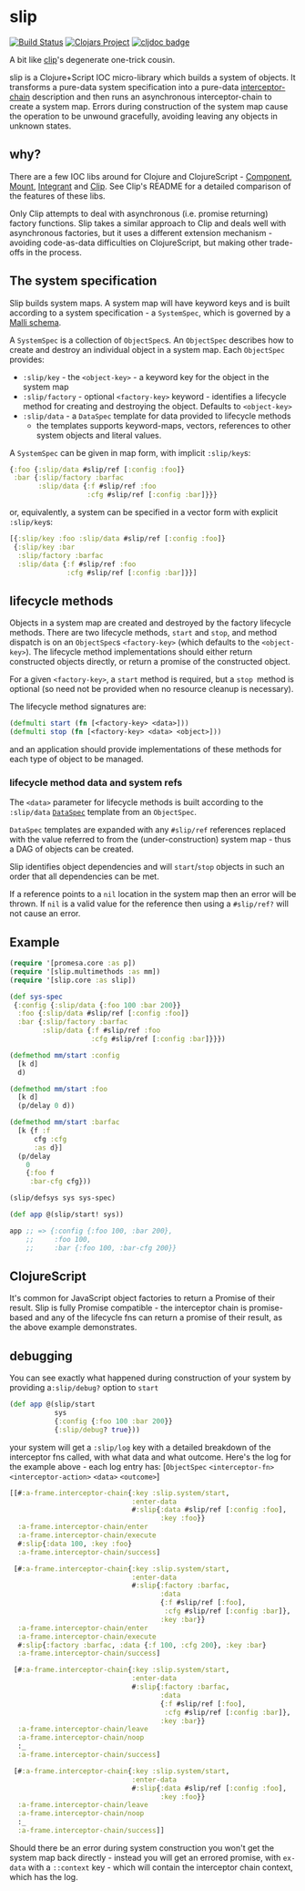 # slip

[![Build Status](https://github.com/yapsterapp/slip/actions/workflows/clojure.yml/badge.svg)](https://github.com/yapsterapp/slip/actions)
[![Clojars Project](https://img.shields.io/clojars/v/com.github.yapsterapp/slip.svg)](https://clojars.org/com.github.yapsterapp/slip)
[![cljdoc badge](https://cljdoc.org/badge/com.github.yapsterapp/slip)](https://cljdoc.org/d/com.github.yapsterapp/slip)

A bit like [clip](https://github.com/juxt/clip)'s degenerate one-trick cousin.

slip is a Clojure+Script IOC micro-library which builds a system of objects.
It transforms a pure-data system specification into a pure-data [interceptor-chain](https://github.com/yapsterapp/a-frame/blob/trunk/src/a_frame/interceptor_chain.cljc)
description and then runs an asynchronous interceptor-chain to create a system
map.
Errors during construction of the system map cause the operation to be
unwound gracefully, avoiding leaving any objects in unknown states.

## why?

There are a few IOC libs around for Clojure and ClojureScript -
[Component](https://github.com/stuartsierra/component),
[Mount](https://github.com/tolitius/mount),
[Integrant](https://github.com/weavejester/integrant) and
[Clip](https://github.com/juxt/clip). See Clip's README for a detailed
comparison of the features of these libs.

Only Clip attempts to deal with asynchronous
(i.e. promise returning) factory functions.
Slip takes a similar approach to Clip and deals well with asynchronous
factories, but it uses a different extension mechanism - avoiding
code-as-data difficulties on ClojureScript, but making other trade-offs
in the process.

## The system specification

Slip builds system maps. A system map will have keyword keys and is
built according to a system specification - a `SystemSpec`, which is governed
by a
[Malli schema](https://github.com/yapsterapp/slip/blob/trunk/src/slip/schema.cljc).

A `SystemSpec` is a collection of `ObjectSpec`s. An `ObjectSpec` describes
how to create and destroy an individual object in a system map.
Each `ObjectSpec` provides:

- `:slip/key` - the `<object-key>` - a keyword key for the object in the
   system map
- `:slip/factory` - optional `<factory-key>` keyword - identifies a lifecycle
    method for creating and destroying the object. Defaults to `<object-key>`
- `:slip/data` - a `DataSpec` template for data provided to lifecycle methods
   - the templates supports keyword-maps, vectors,
   references to other system objects and literal values.

A `SystemSpec` can be given in map form, with implicit `:slip/key`s:

``` clojure
{:foo {:slip/data #slip/ref [:config :foo]}
 :bar {:slip/factory :barfac
       :slip/data {:f #slip/ref :foo
                   :cfg #slip/ref [:config :bar]}}}
```

or, equivalently, a system can be specified in a vector form with explicit
`:slip/key`s:

``` clojure
[{:slip/key :foo :slip/data #slip/ref [:config :foo]}
 {:slip/key :bar
  :slip/factory :barfac
  :slip/data {:f #slip/ref :foo
              :cfg #slip/ref [:config :bar]}}]
```

## lifecycle methods

Objects in a system map are created and destroyed by the factory lifecycle
methods. There are two lifecycle methods, `start` and `stop`, and method
dispatch is on an `ObjectSpec`s `<factory-key>`
(which defaults to the `<object-key>`). The lifecycle method implementations
should either return constructed objects directly, or return a promise of
the constructed object.

For a given `<factory-key>`, a `start` method is
required, but a `stop `method is optional (so need not be provided when no
resource cleanup is necessary).

The lifecycle method signatures are:

``` clojure
(defmulti start (fn [<factory-key> <data>]))
(defmulti stop (fn [<factory-key> <data> <object>]))
```

and an application should provide implementations of these methods for each type
of object to be managed.

### lifecycle method data and system refs

The `<data>` parameter for lifecycle methods is built according
to the `:slip/data`
[`DataSpec`](https://github.com/yapsterapp/slip/blob/trunk/src/slip/schema.cljc)
template from an `ObjectSpec`.

`DataSpec` templates are expanded with any `#slip/ref` references
replaced with the value referred to from
the (under-construction) system map - thus a DAG of objects can
be created.

Slip identifies object dependencies and
will `start`/`stop` objects in such an order that all dependencies
can be met.

If a reference points to a `nil` location in the
system map then an error will be thrown. If `nil` is a valid value
for the reference then using a `#slip/ref?` will not cause an error.

## Example

``` clojure
(require '[promesa.core :as p])
(require '[slip.multimethods :as mm])
(require '[slip.core :as slip])

(def sys-spec
 {:config {:slip/data {:foo 100 :bar 200}}
  :foo {:slip/data #slip/ref [:config :foo]}
  :bar {:slip/factory :barfac
        :slip/data {:f #slip/ref :foo
                    :cfg #slip/ref [:config :bar]}}})

(defmethod mm/start :config
  [k d]
  d)

(defmethod mm/start :foo
  [k d]
  (p/delay 0 d))

(defmethod mm/start :barfac
  [k {f :f
      cfg :cfg
      :as d}]
  (p/delay
    0
    {:foo f
     :bar-cfg cfg}))

(slip/defsys sys sys-spec)

(def app @(slip/start! sys))

app ;; => {:config {:foo 100, :bar 200},
    ;;     :foo 100,
    ;;     :bar {:foo 100, :bar-cfg 200}}

```

## ClojureScript

It's common for JavaScript object factories to return a Promise of their result.
Slip is fully Promise compatible - the interceptor chain is promise-based and
any of the lifecycle fns can return a promise of their result, as the above
example demonstrates.

## debugging

You can see exactly what happened during construction of your system by
providing a`:slip/debug?` option to `start`

``` clojure
(def app @(slip/start
           sys
           {:config {:foo 100 :bar 200}}
           {:slip/debug? true}))
```

your system will get a `:slip/log` key with a detailed breakdown of the
interceptor fns called, with what data and what outcome. Here's the log for
the example above - each log entry has:
[`ObjectSpec` `<interceptor-fn>` `<interceptor-action>` `<data>` `<outcome>`]

``` clojure
[[#:a-frame.interceptor-chain{:key :slip.system/start,
                              :enter-data
                              #:slip{:data #slip/ref [:config :foo],
                                     :key :foo}}
  :a-frame.interceptor-chain/enter
  :a-frame.interceptor-chain/execute
  #:slip{:data 100, :key :foo}
  :a-frame.interceptor-chain/success]

 [#:a-frame.interceptor-chain{:key :slip.system/start,
                              :enter-data
                              #:slip{:factory :barfac,
                                     :data
                                     {:f #slip/ref [:foo],
                                      :cfg #slip/ref [:config :bar]},
                                     :key :bar}}
  :a-frame.interceptor-chain/enter
  :a-frame.interceptor-chain/execute
  #:slip{:factory :barfac, :data {:f 100, :cfg 200}, :key :bar}
  :a-frame.interceptor-chain/success]

 [#:a-frame.interceptor-chain{:key :slip.system/start,
                              :enter-data
                              #:slip{:factory :barfac,
                                     :data
                                     {:f #slip/ref [:foo],
                                      :cfg #slip/ref [:config :bar]},
                                     :key :bar}}
  :a-frame.interceptor-chain/leave
  :a-frame.interceptor-chain/noop
  :_
  :a-frame.interceptor-chain/success]

 [#:a-frame.interceptor-chain{:key :slip.system/start,
                              :enter-data
                              #:slip{:data #slip/ref [:config :foo],
                                     :key :foo}}
  :a-frame.interceptor-chain/leave
  :a-frame.interceptor-chain/noop
  :_
  :a-frame.interceptor-chain/success]]
```

Should there be an error during system construction you won't get
the system map back directly - instead you will get an errored
promise, with `ex-data` with a `::context` key - which will contain
the interceptor chain context, which has the log.

